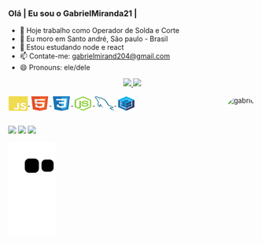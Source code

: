 ### Olá | Eu sou o GabrielMiranda21 |

- 🔭 Hoje trabalho como Operador de Solda e Corte
- 🏡 Eu moro em Santo andré, São paulo - Brasil
- 🌱 Estou estudando node e react
- 📫 Contate-me: gabrielmirand204@gmail.com
- 😄 Pronouns: ele/dele

<div align="center">
  <a href="https://github.com/GabrielMiranda21">
  <img height="150em" src="https://github-readme-stats.vercel.app/api?username=GabrielMiranda21&show_icons=true&theme=tokyonight&include_all_commits=true&count_private=true"/>
  <img height="150em" src="https://github-readme-stats.vercel.app/api/top-langs/?username=GabrielMiranda21&layout=compact&langs_count=7&theme=tokyonight"/>
</div>

<div style="display: inline_block"><br>
  <img align="center" alt="Rafa-Js" height="30" width="40" src="https://raw.githubusercontent.com/devicons/devicon/master/icons/javascript/javascript-plain.svg">
  <img align="center" alt="Rafa-HTML" height="30" width="40" src="https://raw.githubusercontent.com/devicons/devicon/master/icons/html5/html5-original.svg">
  <img align="center" alt="Rafa-CSS" height="30" width="40" src="https://raw.githubusercontent.com/devicons/devicon/master/icons/css3/css3-original.svg">
  <img align="center" alt="Rafa-Csharp" height="30" width="40" src="https://raw.githubusercontent.com/devicons/devicon/master/icons/nodejs/nodejs-original.svg">
  <img align="center" alt="Rafa-Csharp" height="30" width="40" src="https://raw.githubusercontent.com/devicons/devicon/master/icons/mysql/mysql-original.svg">
  <img align="center" alt="Rafa-Csharp" height="30" width="40" src="https://raw.githubusercontent.com/devicons/devicon/master/icons/sequelize/sequelize-original.svg">
  <img align="right" alt="gabriel" height="150" style="border-radius:50px;" src="https://64.media.tumblr.com/095104bfbca432a2b7cc6d0398497122/tumblr_nhm274b0Of1u6y2l2o1_500.gifv?width=676&height=676">
</div>
  
##

<div> 
  <a href="https:https://www.instagram.com/_gabriel_246_/" target="_blank"><img src="https://img.shields.io/badge/-Instagram-%23E4405F?style=for-the-badge&logo=instagram&logoColor=white" target="_blank"></a>
  <a href = "gabrielmirand204@gmail.com"><img src="https://img.shields.io/badge/-Gmail-%23333?style=for-the-badge&logo=gmail&logoColor=white" target="_blank"></a>
  <a href="https://www.linkedin.com/in/gabriel-miranda-de-amorim-soares-363269205/" target="_blank"><img src="https://img.shields.io/badge/-LinkedIn-%230077B5?style=for-the-badge&logo=linkedin&logoColor=white" target="_blank"></a> 
 
  ![Snake animation](https://github.com/GabrielMiranda21/GabrielMiranda21/blob/output/github-contribution-grid-snake.svg)
  
</div>
